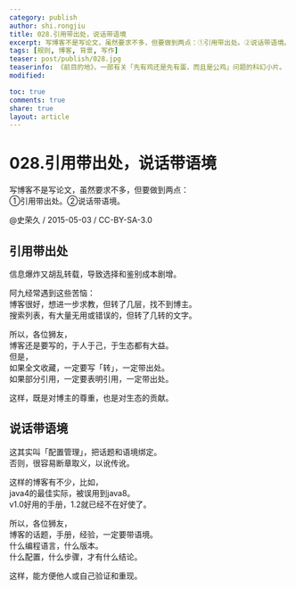 ```yaml
---
category: publish
author: shi.rongjiu
title: 028.引用带出处，说话带语境
excerpt: 写博客不是写论文，虽然要求不多，但要做到两点：①引用带出处。②说话带语境。
tags: [规则, 博客, 背景, 写作]
teaser: post/publish/028.jpg
teaserinfo: 《前目的地》，一部有关「先有鸡还是先有蛋，而且是公鸡」问题的科幻小片。
modified: 

toc: true
comments: true
share: true
layout: article
---
```


# 028.引用带出处，说话带语境

写博客不是写论文，虽然要求不多，但要做到两点：  
①引用带出处。②说话带语境。

@史荣久 / 2015-05-03 / CC-BY-SA-3.0  

## 引用带出处

信息爆炸又胡乱转载，导致选择和鉴别成本剧增。  

阿九经常遇到这些苦恼：  
博客很好，想进一步求教，但转了几层，找不到博主。  
搜索列表，有大量无用或错误的，但转了几转的文字。  

所以，各位狮友，  
博客还是要写的，于人于己，于生态都有大益。  
但是，  
如果全文收藏，一定要写「转」，一定带出处。  
如果部分引用，一定要表明引用，一定带出处。  

这样，既是对博主的尊重，也是对生态的贡献。

## 说话带语境

这其实叫「配置管理」，把话题和语境绑定。  
否则，很容易断章取义，以讹传讹。

这样的博客有不少，比如，  
java4的最佳实际，被误用到java8。  
v1.0好用的手册，1.2就已经不在好使了。  

所以，各位狮友，  
博客的话题，手册，经验，一定要带语境。  
什么编程语言，什么版本。  
什么配置，什么步骤，才有什么结论。  

这样，能方便他人或自己验证和重现。
